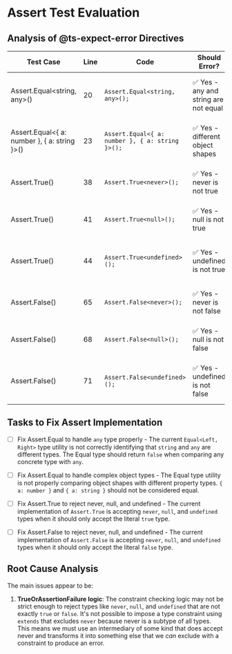 # Assert Test Evaluation

## Analysis of @ts-expect-error Directives

| Test Case                                    | Line | Code                                            | Should Error?                         | Actually Errors? | Status   | Action Required                                   |
| -------------------------------------------- | ---- | ----------------------------------------------- | ------------------------------------- | ---------------- | -------- | ------------------------------------------------- |
| Assert.Equal<string, any>()                  | 20   | `Assert.Equal<string, any>();`                  | ✅ Yes - any and string are not equal | ❌ No            | **FLAW** | Fix Assert.Equal to properly handle any type      |
| Assert.Equal<{ a: number }, { a: string }>() | 23   | `Assert.Equal<{ a: number }, { a: string }>();` | ✅ Yes - different object shapes      | ❌ No            | **FLAW** | Fix Assert.Equal to properly compare object types |
| Assert.True<never>()                         | 38   | `Assert.True<never>();`                         | ✅ Yes - never is not true            | ❌ No            | **FLAW** | Fix Assert.True to reject never type              |
| Assert.True<null>()                          | 41   | `Assert.True<null>();`                          | ✅ Yes - null is not true             | ❌ No            | **FLAW** | Fix Assert.True to reject null type               |
| Assert.True<undefined>()                     | 44   | `Assert.True<undefined>();`                     | ✅ Yes - undefined is not true        | ❌ No            | **FLAW** | Fix Assert.True to reject undefined type          |
| Assert.False<never>()                        | 65   | `Assert.False<never>();`                        | ✅ Yes - never is not false           | ❌ No            | **FLAW** | Fix Assert.False to reject never type             |
| Assert.False<null>()                         | 68   | `Assert.False<null>();`                         | ✅ Yes - null is not false            | ❌ No            | **FLAW** | Fix Assert.False to reject null type              |
| Assert.False<undefined>()                    | 71   | `Assert.False<undefined>();`                    | ✅ Yes - undefined is not false       | ❌ No            | **FLAW** | Fix Assert.False to reject undefined type         |

## Tasks to Fix Assert Implementation

- [ ] Fix Assert.Equal to handle `any` type properly - The current `Equal<Left, Right>` type utility is not correctly identifying that `string` and `any` are different types. The Equal type should return `false` when comparing any concrete type with `any`.

- [ ] Fix Assert.Equal to handle complex object types - The Equal type utility is not properly comparing object shapes with different property types. `{ a: number }` and `{ a: string }` should not be considered equal.

- [ ] Fix Assert.True to reject never, null, and undefined - The current implementation of `Assert.True` is accepting `never`, `null`, and `undefined` types when it should only accept the literal `true` type.

- [ ] Fix Assert.False to reject never, null, and undefined - The current implementation of `Assert.False` is accepting `never`, `null`, and `undefined` types when it should only accept the literal `false` type.

## Root Cause Analysis

The main issues appear to be:

1. **TrueOrAssertionFailure logic**: The constraint checking logic may not be strict enough to reject types like `never`, `null`, and `undefined` that are not exactly `true` or `false`. It's not possible to impose a type constraint using `extends` that excludes `never` because never is a subtype of all types. This means we must use an intermediary of some kind that does accept never and transforms it into something else that we _can_ exclude with a constraint to produce an error.
